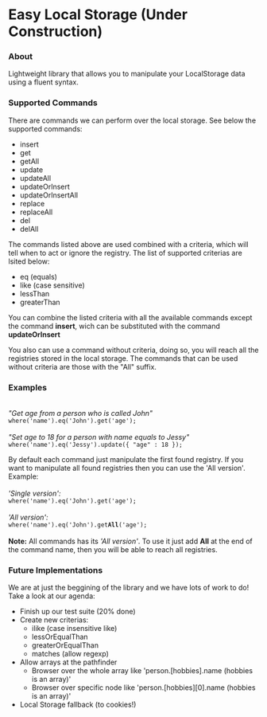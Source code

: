 <h1>Easy Local Storage (Under Construction)</h1>

<h3>About</h3>

Lightweight library that allows you to manipulate your LocalStorage data using a fluent syntax.

<h3>Supported Commands</h3>

There are commands we can perform over the local storage. See below the supported commands:

<ul>
<li>insert</li>
<li>get</li>
<li>getAll</li>
<li>update</li>
<li>updateAll</li>
<li>updateOrInsert</li>
<li>updateOrInsertAll</li>
<li>replace</li>
<li>replaceAll</li>
<li>del</li>
<li>delAll</li>
</ul>

The commands listed above are used combined with a criteria, which will tell when to act or ignore the registry. The list of supported criterias are lsited below:

<ul>
<li>eq (equals)</li>
<li>like (case sensitive)</li>
<li>lessThan</li>
<li>greaterThan</li>
</ul>

You can combine the listed criteria with all the available commands except the command <b>insert</b>, wich can be substituted with the command <b>updateOrInsert</b>

You also can use a command without criteria, doing so, you will reach all the registries stored in the local storage. The commands that can be used without criteria are those with the "All" suffix.

<h3>Examples</h3>
<br>
<i>"Get age from a person who is called John" </i>
<br>
<code>where('name').eq('John').get('age');</code>
<br>
<br>
<i>"Set age to 18 for a person with name equals to Jessy"</i>
<br>
<code>where('name').eq('Jessy').update({ "age" : 18 });</code>
<br>

By default each command just manipulate the first found registry. If you want to manipulate all found registries then you can use the 'All version'. Example:
<br>
<br>
<i>'Single version':</i>
<br>
<code>where('name').eq('John').get('age');</code>
<br>
<br>
<i>'All version':</i>
<br>
<code>where('name').eq('John').get<b>All</b>('age');</code>
<br>
<br>
<b>Note:</b> All commands has its <i>'All version'</i>. To use it just add <b>All</b> at the end of the command name, then you will be able to reach all registries.

<h3>Future Implementations</h3>

We are at just the beggining of the library and we have lots of work to do! Take a look at our agenda:

<ul>
<li>Finish up our test suite (20% done)</li>
<li>
  Create new criterias:
  <ul>
  <li>ilike (case insensitive like)</li>
  <li>lessOrEqualThan</li>
  <li>greaterOrEqualThan</li>
  <li>matches (allow regexp)</li>
  </ul>
</li>
<li>Allow arrays at the pathfinder
  <ul>
  <li>Browser over the whole array like 'person.[hobbies].name (hobbies is an array)'</li>
  <li>Browser over specific node like 'person.[hobbies][0].name (hobbies is an array)'</li>
  </ul>
</li>
<li>Local Storage fallback (to cookies!)</li>
</ul>
